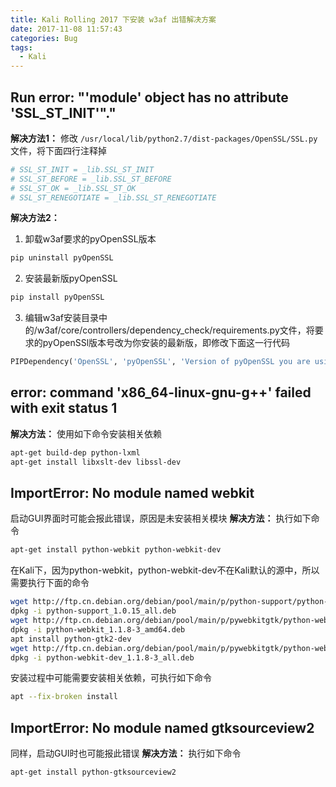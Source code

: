 ```yaml
---
title: Kali Rolling 2017 下安装 w3af 出错解决方案
date: 2017-11-08 11:57:43
categories: Bug
tags:
  - Kali
---
```


## Run error: "'module' object has no attribute 'SSL_ST_INIT'"."

**解决方法1：**
修改 `/usr/local/lib/python2.7/dist-packages/OpenSSL/SSL.py` 文件，将下面四行注释掉

```python
# SSL_ST_INIT = _lib.SSL_ST_INIT
# SSL_ST_BEFORE = _lib.SSL_ST_BEFORE
# SSL_ST_OK = _lib.SSL_ST_OK
# SSL_ST_RENEGOTIATE = _lib.SSL_ST_RENEGOTIATE
```

**解决方法2：**

1. 卸载w3af要求的pyOpenSSL版本

```bash
pip uninstall pyOpenSSL
```

2. 安装最新版pyOpenSSL

```bash
pip install pyOpenSSL
```

3. 编辑w3af安装目录中的/w3af/core/controllers/dependency_check/requirements.py文件，将要求的pyOpenSSl版本号改为你安装的最新版，即修改下面这一行代码

```python
PIPDependency('OpenSSL', 'pyOpenSSL', 'Version of pyOpenSSL you are using')
```

<!-- more -->

## error: command 'x86_64-linux-gnu-g++' failed with exit status 1

**解决方法：**
使用如下命令安装相关依赖

```bash
apt-get build-dep python-lxml
apt-get install libxslt-dev libssl-dev
```

## ImportError: No module named webkit

启动GUI界面时可能会报此错误，原因是未安装相关模块
**解决方法：**
执行如下命令

```bash
apt-get install python-webkit python-webkit-dev
```

在Kali下，因为python-webkit，python-webkit-dev不在Kali默认的源中，所以需要执行下面的命令

```bash
wget http://ftp.cn.debian.org/debian/pool/main/p/python-support/python-support_1.0.15_all.deb
dpkg -i python-support_1.0.15_all.deb
wget http://ftp.cn.debian.org/debian/pool/main/p/pywebkitgtk/python-webkit_1.1.8-3_amd64.deb
dpkg -i python-webkit_1.1.8-3_amd64.deb
apt install python-gtk2-dev
wget http://ftp.cn.debian.org/debian/pool/main/p/pywebkitgtk/python-webkit-dev_1.1.8-3_all.deb
dpkg -i python-webkit-dev_1.1.8-3_all.deb
```

安装过程中可能需要安装相关依赖，可执行如下命令

```bash
apt --fix-broken install
```

## ImportError: No module named gtksourceview2

同样，启动GUI时也可能报此错误
**解决方法：**
执行如下命令

```bash
apt-get install python-gtksourceview2
```
